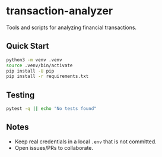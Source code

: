 # transaction-analyzer

Tools and scripts for analyzing financial transactions.

## Quick Start

```bash
python3 -m venv .venv
source .venv/bin/activate
pip install -U pip
pip install -r requirements.txt
```

## Testing

```bash
pytest -q || echo "No tests found"
```

## Notes

- Keep real credentials in a local `.env` that is not committed.
- Open issues/PRs to collaborate.


